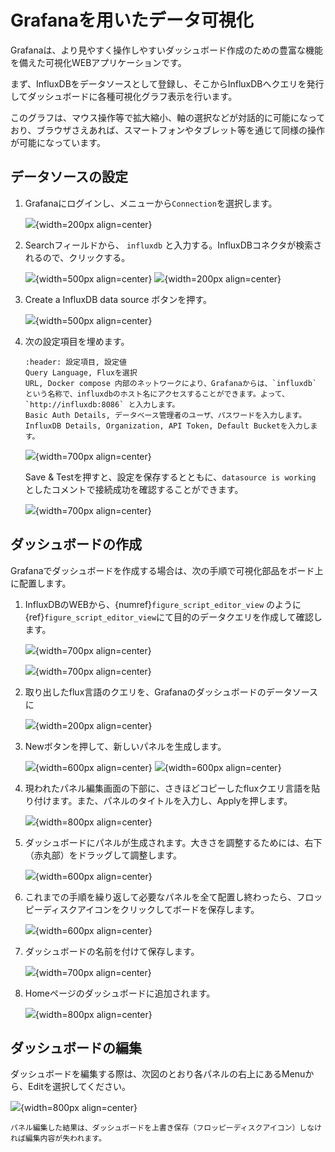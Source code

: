 # Grafanaを用いたデータ可視化

Grafanaは、より見やすく操作しやすいダッシュボード作成のための豊富な機能を備えた可視化WEBアプリケーションです。

まず、InfluxDBをデータソースとして登録し、そこからInfluxDBへクエリを発行してダッシュボードに各種可視化グラフ表示を行います。

このグラフは、マウス操作等で拡大縮小、軸の選択などが対話的に可能になっており、ブラウザさえあれば、スマートフォンやタブレット等を通じて同様の操作が可能になっています。

## データソースの設定

1. Grafanaにログインし、メニューから`Connection`を選択します。

    ![](assets/2023-06-20-18-27-57.png){width=200px align=center}

2. Searchフィールドから、 `influxdb` と入力する。InfluxDBコネクタが検索されるので、クリックする。

    ![](assets/2023-06-20-18-30-01.png){width=500px align=center}   ![](assets/2023-06-20-18-31-33.png){width=200px align=center}

3. Create a InfluxDB data source ボタンを押す。

    ![](assets/2023-06-20-18-35-49.png){width=500px align=center}

4. 次の設定項目を埋めます。

    ```{csv-table}
    :header: 設定項目, 設定値
    Query Language, Fluxを選択
    URL, Docker compose 内部のネットワークにより、Grafanaからは、`influxdb` という名称で、influxdbのホスト名にアクセスすることができます。よって、 `http://influxdb:8086` と入力します。
    Basic Auth Details, データベース管理者のユーザ、パスワードを入力します。
    InfluxDB Details, Organization, API Token, Default Bucketを入力します。 
    ```

    ![](assets/2023-06-20-18-47-43.png){width=700px align=center}

    Save & Testを押すと、設定を保存するとともに、`datasource is working` としたコメントで接続成功を確認することができます。

    ![](assets/2023-06-20-18-47-06.png){width=700px align=center}


## ダッシュボードの作成

Grafanaでダッシュボードを作成する場合は、次の手順で可視化部品をボード上に配置します。

1. InfluxDBのWEBから、{numref}`figure_script_editor_view` のように{ref}`figure_script_editor_view`にて目的のデータクエリを作成して確認します。

    ![](assets/2023-06-20-19-07-19.png){width=700px align=center}

    ![](assets/2023-06-20-19-08-26.png){width=700px align=center}

2. 取り出したflux言語のクエリを、Grafanaのダッシュボードのデータソースに

    ![](assets/2023-06-20-19-02-21.png){width=200px align=center}

3. Newボタンを押して、新しいパネルを生成します。

    ![](assets/2023-06-20-19-02-46.png){width=600px align=center}
    ![](assets/2023-06-20-19-03-46.png){width=600px align=center}

4. 現われたパネル編集画面の下部に、さきほどコピーしたfluxクエリ言語を貼り付けます。また、パネルのタイトルを入力し、Applyを押します。

    ![](assets/2023-06-20-19-14-35.png){width=800px align=center}

5. ダッシュボードにパネルが生成されます。大きさを調整するためには、右下（赤丸部）をドラッグして調整します。

    ![](assets/2023-06-20-19-17-13.png){width=600px align=center}

6. これまでの手順を繰り返して必要なパネルを全て配置し終わったら、フロッピーディスクアイコンをクリックしてボードを保存します。

    ![](assets/2023-06-20-19-18-59.png){width=600px align=center}

7. ダッシュボードの名前を付けて保存します。

    ![](assets/2023-06-20-19-21-29.png){width=700px align=center}

8. Homeページのダッシュボードに追加されます。

    ![](assets/2023-06-20-19-24-11.png){width=800px align=center}


## ダッシュボードの編集

ダッシュボードを編集する際は、次図のとおり各パネルの右上にあるMenuから、Editを選択してください。

![](assets/2023-06-20-19-27-52.png){width=800px align=center}

```{warning}
パネル編集した結果は、ダッシュボードを上書き保存（フロッピーディスクアイコン）しなければ編集内容が失われます。
```